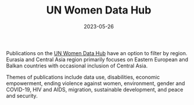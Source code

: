 ﻿---
title: "UN Women Data Hub"
linkTitle: "UN Women Data Hub"
contributor: ["Aizada Arystanbek"]
created: 2022-07-27
countries: ["Kazakhstan"]
category: ["INGO"]
tags: ["migration", "gender-based violence", "sustainability", "disabilities", "economics"]
date_start: []
date_end: []
data_type: ["overview", "qualitative", "quantitative", "reports", "survey"] 
language: ["English"]
date: 2023-05-26
description: 
  Provides a list of UN Women publications on Kazakhstan.
---

Publications on the [UN Women Data Hub](https://data.unwomen.org/publications) have an option to filter by region. 
Eurasia and Central Asia region primarily focuses on Eastern European and Balkan countries with occasional inclusion of Central Asia. 

Themes of publications include data use, disabilities, economic empowerment, ending violence against women, environment, gender and COVID-19, HIV and AIDS, migration, sustainable development, and peace and security. 
